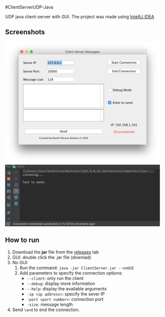 #ClientServerUDP-Java

UDP java client-server with GUI. The project was made using [IntelliJ IDEA](https://www.jetbrains.com/idea/)

Screenshots
----
![Screenshot](images/Screenshot.png)
![no GUI screnshot](images/no%20GUI%20screenshot.png)

How to run
----

1. Download the **jar** file from the [releases](https://github.com/illescasDaniel/ClientServerUDP-Java/releases) tab
2. GUI: double click the .jar file (downlad)
3. No GUI: 
    1. Run the command: `java -jar ClientServer.jar --noGUI` 
    2. Add parameters to specify the connection options:
        * `--client`: only run the client
        * `--debug`: display more information
        * `--help`: display the available arguments
        * `-ip <ip address>`: specify the sever IP
        * `-port <port number>`: connection port
        * `-size`: message length
4. Send `\end` to end the connection.
        
